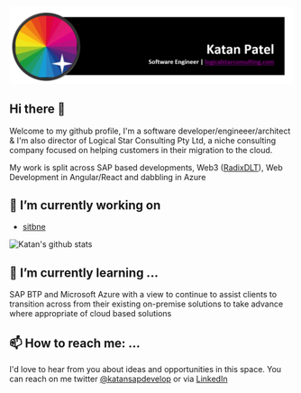 ![Banner](/ResumeBanner.png)
## Hi there 👋
Welcome to my github profile, I'm a software developer/engineeer/architect & I'm also director of Logical Star Consulting Pty Ltd, a niche consulting company focused on helping customers in their migration to the cloud.

My work is split across SAP based developments, Web3 ([RadixDLT](https://www.radixdlt.com/)), Web Development in Angular/React and dabbling in Azure 

## 🔭 I’m currently working on 
- [sitbne](https://sitbne.github.io/)

![Katan's github stats](https://github-readme-stats.vercel.app/api?username=katansapdevelop&show_icons=true)

## 🌱 I’m currently learning ...
SAP BTP and Microsoft Azure with a view to continue to assist clients to transition across from their existing on-premise solutions to take advance where appropriate of cloud based solutions

## 📫 How to reach me: ...
I'd love to hear from you about ideas and opportunities in this space.  You can reach on me twitter [@katansapdevelop](https://twitter.com/KatanSAPDevelop) or via [LinkedIn](https://www.linkedin.com/in/katanpatel/)



<!--
**katansapdevelop/katansapdevelop** is a ✨ _special_ ✨ repository because its `README.md` (this file) appears on your GitHub profile.

Here are some ideas to get you started:

- 🔭 I’m currently working on ...
- 🌱 I’m currently learning ...
- 👯 I’m looking to collaborate on ...
- 🤔 I’m looking for help with ...
- 💬 Ask me about ...
- 📫 How to reach me: ...
- 😄 Pronouns: ...
- ⚡ Fun fact: ...
-->
